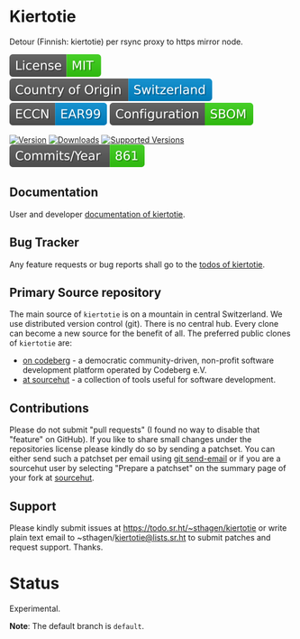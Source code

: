# Kiertotie

Detour (Finnish: kiertotie) per rsync proxy to https mirror node.

[![License](docs/badges/license-spdx-mit.svg)](https://git.sr.ht/~sthagen/kiertotie/tree/default/item/LICENSE)
[![Country of Origin](docs/badges/country-of-origin-name-switzerland-neutral.svg)](https://git.sr.ht/~sthagen/kiertotie/tree/default/item/COUNTRY-OF-ORIGIN)
[![Export Classification Control Number (ECCN)](docs/badges/export-control-classification-number_eccn-ear99-neutral.svg)](https://git.sr.ht/~sthagen/kiertotie/tree/default/item/EXPORT-CONTROL-CLASSIFICATION-NUMBER)
[![Configuration](docs/badges/configuration-sbom.svg)](https://git.sr.ht/~sthagen/kiertotie/tree/default/item/docs/third-party/README.md)

[![Version](https://img.shields.io/pypi/v/kiertotie.svg?style=flat)](https://pypi.python.org/pypi/kiertotie/)
[![Downloads](https://static.pepy.tech/badge/kiertotie/month)](https://pepy.tech/project/kiertotie)
[![Supported Versions](https://img.shields.io/pypi/pyversions/kiertotie.svg?style=flat)](https://pypi.python.org/pypi/kiertotie/)
[![Maintenance Status](docs/badges/commits-per-year.svg)](https://git.sr.ht/~sthagen/kiertotie/log)

## Documentation

User and developer [documentation of kiertotie](https://codes.dilettant.life/docs/kiertotie).

## Bug Tracker

Any feature requests or bug reports shall go to the [todos of kiertotie](https://todo.sr.ht/~sthagen/kiertotie).

## Primary Source repository

The main source of `kiertotie` is on a mountain in central Switzerland.
We use distributed version control (git).
There is no central hub.
Every clone can become a new source for the benefit of all.
The preferred public clones of `kiertotie` are:

* [on codeberg](https://codeberg.org/sthagen/kiertotie) - a democratic community-driven, non-profit software development platform operated by Codeberg e.V.
* [at sourcehut](https://git.sr.ht/~sthagen/kiertotie) - a collection of tools useful for software development.

## Contributions

Please do not submit "pull requests" (I found no way to disable that "feature" on GitHub).
If you like to share small changes under the repositories license please kindly do so by sending a patchset.
You can either send such a patchset per email using [git send-email](https://git-send-email.io) or 
if you are a sourcehut user by selecting "Prepare a patchset" on the summary page of your fork at [sourcehut](https://git.sr.ht/).

## Support

Please kindly submit issues at https://todo.sr.ht/~sthagen/kiertotie or write plain text email to ~sthagen/kiertotie@lists.sr.ht to submit patches and request support. Thanks.

# Status

Experimental.

**Note**: The default branch is `default`. 
